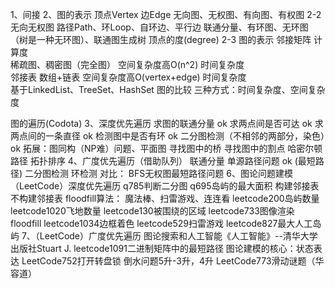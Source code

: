1、间接
2、图的表示
顶点Vertex
边Edge
无向图、无权图、有向图、有权图
2-2 无向无权图
    路径Path、环Loop、自环边、平行边
    联通分量、有环图、无环图（树是一种无环图）、联通图生成树
    顶点的度(degree)
2-3 图的表示
    邻接矩阵
        计算度      
        稀疏图、稠密图（完全图）
        空间复杂度高O(n^2)
        时间复杂度  
    邻接表
       数组+链表 
       空间复杂度高O(vertex+edge)
       时间复杂度  
       基于LinkedList、TreeSet、HashSet
    图的比较
       三种方式：时间复杂度、空间复杂度

图的遍历(Codota)
3、深度优先遍历
    求图的联通分量 ok
    求两点间是否可达 ok
    求两点间的一条直径 ok
    检测图中是否有环 ok
    二分图检测（不相邻的两部分，染色）ok
    拓展：图同构（NP难）问题、平面图
    寻找图中的桥
    寻找图中的割点
    哈密尔顿路径
    拓扑排序
4、广度优先遍历（借助队列）
   联通分量
   单源路径问题 ok (最短路径)
   二分图检测
   环检测
   对比：
        BFS无权图最短路径问题
6、图论问题建模（LeetCode）深度优先遍历
   q785判断二分图
   q695岛屿的最大面积
        构建邻接表
        不构建邻接表
   floodfill算法：
        魔法棒、扫雷游戏、连连看
        leetcode200岛屿数量
        leetcode1020飞地数量
        leetcode130被围绕的区域
        leetcode733图像渲染floodfill
        leetcode1034边框着色
        leetcode529扫雷游戏
        leetcode827最大人工岛屿
7、（LeetCode）广度优先遍历
    图论搜索和人工智能《人工智能》--清华大学出版社Stuart J.
        leetcode1091二进制矩阵中的最短路径
    图论建模的核心：状态表达
        LeetCode752打开转盘锁
        倒水问题5升-3升，4升
        LeetCode773滑动谜题（华容道）